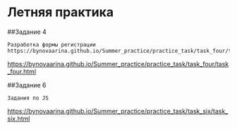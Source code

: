 # Летняя практика

##Задание 4
```
Разработка формы регистрации
https://bynovaarina.github.io/Summer_practice/practice_task/task_four/task_four.html
```
https://bynovaarina.github.io/Summer_practice/practice_task/task_four/task_four.html

##Задание 6
```
Задания по JS
```
https://bynovaarina.github.io/Summer_practice/practice_task/task_six/task_six.html


